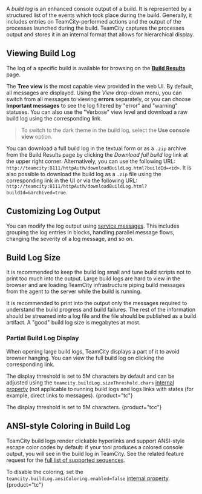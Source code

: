[//]: # (title: Build Log)
[//]: # (auxiliary-id: Build Log)

A _build log_ is an enhanced console output of a build. It is represented by a structured list of the events which took place during the build. Generally, it includes entries on TeamCity-performed actions and the output of the processes launched during the build. TeamCity captures the processes output and stores it in an internal format that allows for hierarchical display.

## Viewing Build Log

The log of a specific build is available for browsing on the [__Build Results__](working-with-build-results.md#Build+Log) page. 

The __Tree view__ is the most capable view provided in the web UI. By default, all messages are displayed. Using the _View_ drop-down menu, you can switch from all messages to viewing __errors__ separately, or you can choose __Important messages__ to see the log filtered by "error" and "warning" statuses. You can also use the "Verbose" view level and download a raw build log using the corresponding link.

>To switch to the dark theme in the build log, select the __Use console view__ option.

You can download a full build log in the textual form or as a `.zip` archive  from the Build Results page by clicking the _Download full build log_ link at the upper right corner. Alternatively, you can use the following URL: `http://teamcity:8111/httpAuth/downloadBuildLog.html?buildId=<id>`. It is also possible to download the build log as a `.zip` file using the corresponding link in the UI or via the following URL: `http://teamcity:8111/httpAuth/downloadBuildLog.html?buildId=&archived=true`. 

## Customizing Log Output

You can modify the log output using [service messages](service-messages.md#Reporting+Messages+for+Build+Log). This includes grouping the log entries in blocks, handling parallel message flows, changing the severity of a log message, and so on.

<anchor name="BuildLog-LargeBuildLogsInspection"/>

## Build Log Size

It is recommended to keep the build log small and tune build scripts not to print too much into the output. Large build logs are hard to view in the browser and are loading TeamCity infrastructure piping build messages from the agent to the server while the build is running.

It is recommended to print into the output only the messages required to understand the build progress and build failures. The rest of the information should be streamed into a log file and the file should be published as a build artifact. A "good" build log size is megabytes at most.

### Partial Build Log Display

When opening large build logs, TeamCity displays a part of it to avoid browser hanging. You can view the full build log on clicking the corresponding link.

The display threshold is set to 5M characters by default and can be adjusted using the `teamcity.buildLog.sizeThreshold.chars` [internal property](configuring-teamcity-server-startup-properties.md#TeamCity+internal+properties) (not applicable to running build logs and logs links with states (for example, direct links to messages).
{product="tc"}

The display threshold is set to 5M characters.
{product="tcc"}

## ANSI-style Coloring in Build Log

TeamCity build logs render clickable hyperlinks and support ANSI-style escape color codes by default: if your tool produces a colored console output, you will see in the build log in TeamCity. See the related feature request for the [full list of supported sequences](https://youtrack.jetbrains.com/issue/TW-23760#comment=27-1021150).

To disable the coloring, set the `teamcity.buildLog.ansiColoring.enabled=false` [internal property](configuring-teamcity-server-startup-properties.md#TeamCity+internal+properties).
{product="tc"}
